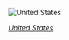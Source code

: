 
![United States](https://www.gstatic.com/prettyearth/assets/full/1292.jpg)

*[United States](https://www.google.com/maps/@43.89963,-124.128702,17z/data=!3m1!1e3)*
